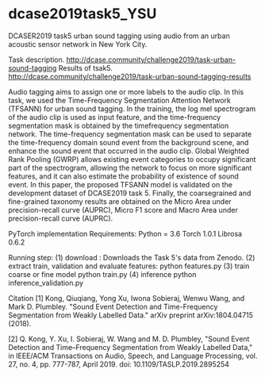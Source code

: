 # dcase2019task5_YSU
DCASER2019 task5 urban sound tagging using audio from an urban acoustic sensor network in New York City.

Task description. http://dcase.community/challenge2019/task-urban-sound-tagging
Results of tsak5. http://dcase.community/challenge2019/task-urban-sound-tagging-results

Audio tagging aims to assign one or more labels to the audio clip. In this task, we used the Time-Frequency Segmentation Attention Network (TFSANN) for urban sound tagging. In the training, the log mel spectrogram of the audio clip is used as input feature, and the time-frequency segmentation mask is obtained by the timefrequency segmentation network. The time-frequency segmentation mask can be used to separate the time-frequency domain sound event from the background scene, and enhance the sound event that occurred in the audio clip. Global Weighted Rank Pooling (GWRP) allows existing event categories to occupy significant part of the spectrogram, allowing the network to focus on more significant features, and it can also estimate the probability of existence of sound event. In this paper, the proposed TFSANN model is validated on the development dataset of DCASE2019 task 5. Finally, the coarsegrained and fine-grained taxonomy results are obtained on the Micro Area under precision-recall curve (AUPRC), Micro F1 score and Macro Area under precision-recall curve (AUPRC). 

PyTorch implementation
Requirements:
Python = 3.6
Torch 1.0.1
Librosa 0.6.2

Running step:
(1) download : Downloads the Task 5's data from Zenodo.
(2) extract train, validation and evaluate features:
  python features.py 
(3) train coarse or fine model
python train.py 
(4) inference 
  python inference_validation.py 


Citation
[1] Kong, Qiuqiang, Yong Xu, Iwona Sobieraj, Wenwu Wang, and Mark D. Plumbley. "Sound Event Detection and Time-Frequency Segmentation from Weakly Labelled Data." arXiv preprint arXiv:1804.04715 (2018).

[2] Q. Kong, Y. Xu, I. Sobieraj, W. Wang and M. D. Plumbley, "Sound Event Detection and Time–Frequency Segmentation from Weakly Labelled Data," in IEEE/ACM Transactions on Audio, Speech, and Language Processing, vol. 27, no. 4, pp. 777-787, April 2019.
doi: 10.1109/TASLP.2019.2895254
